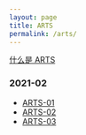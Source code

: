 ```yaml
---
layout: page
title: ARTS 
permalink: /arts/
---
```


[什么是 ARTS](https://time.geekbang.org/column/article/85839)

### 2021-02

- [ARTS-01](/arts-01)
- [ARTS-02](/arts-02)
- [ARTS-03](/arts-03)

